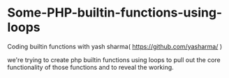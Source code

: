 Some-PHP-builtin-functions-using-loops
======================================

Coding builtin functions with yash sharma( https://github.com/yasharma/ )

we're trying to create php builtin functions using loops to pull out the core functionality of those functions and to reveal the working.
